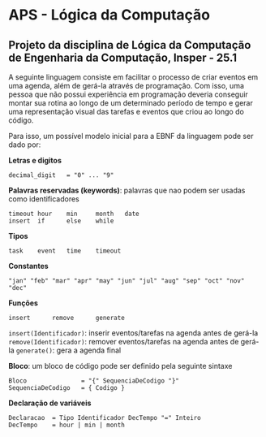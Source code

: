 # APS - Lógica da Computação

## Projeto da disciplina de Lógica da Computação de Engenharia da Computação, Insper - 25.1


A seguinte linguagem consiste em facilitar o processo de criar eventos em uma agenda, além de gerá-la através de programação. Com isso, uma pessoa que não possui experiência em programação deveria conseguir montar sua rotina ao longo de um determinado período de tempo e gerar uma representação visual das tarefas e eventos que criou ao longo do código.

Para isso, um possível modelo inicial para a EBNF da linguagem pode ser dado por:

**Letras e digitos**

```
decimal_digit   = "0" ... "9"
```

**Palavras reservadas (keywords)**: palavras que nao podem ser usadas como identificadores

```
timeout hour    min     month   date
insert  if      else    while
```

**Tipos**

```
task    event   time    timeout
```

**Constantes**

```
"jan" "feb" "mar" "apr" "may" "jun" "jul" "aug" "sep" "oct" "nov" "dec"
```

**Funções**

```
insert      remove      generate
```

`insert(Identificador)`: inserir eventos/tarefas na agenda antes de gerá-la
`remove(Identificador)`: remover eventos/tarefas na agenda antes de gerá-la
`generate()`: gera a agenda final

**Bloco**: um bloco de código pode ser definido pela seguinte sintaxe

```
Bloco               = "{" SequenciaDeCodigo "}"
SequenciaDeCodigo   = { Codigo }
```

**Declaração de variáveis**

```
Declaracao  = Tipo Identificador DecTempo "=" Inteiro
DecTempo    = hour | min | month
```
